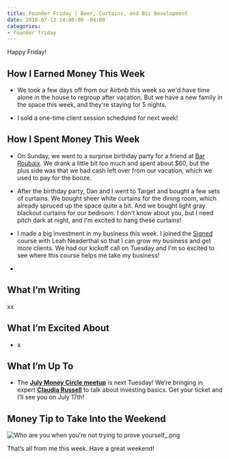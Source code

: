 ```yaml
---
title: Founder Friday | Beer, Curtains, and Biz Development
date: 2018-07-13 14:00:00 -04:00
categories:
- founder friday
---
```


Happy Friday!

## **How I Earned Money This Week**

* We took a few days off from our Airbnb this week so we'd have time alone in the house to regroup after vacation. But we have a new family in the space this week, and they're staying for 5 nights.

* I sold a one-time client session scheduled for next week!

## **How I Spent Money This Week**

* On Sunday, we went to a surprise birthday party for a friend at [Bar Roubaix](http://www.roubaixdc.com/). We drank a little bit too much and spent about $60, but the plus side was that we had cash left over from our vacation, which we used to pay for the booze.

* After the birthday party, Dan and I went to Target and bought a few sets of curtains. We bought sheer white curtains for the dining room, which already spruced up the space quite a bit. And we bought light gray blackout curtains for our bedroom. I don't know about you, but I need pitch dark at night, and I'm excited to hang these curtains!

* I made a big investment in my business this week. I joined the [Signed](https://www.smartgetspaid.com/signed/) course with Leah Neaderthal so that I can grow my business and get more clients. We had our kickoff call on Tuesday and I'm so excited to see where this course helps me take my business!

* 

## **What I’m Writing**

xx

## **What I’m Excited About**

* x

## **What I’m Up To**

* The **[July Money Circle meetup](https://www.maggiegermano.com/events/investing-101/)** is next Tuesday! We’re bringing in expert **[Claudia Russell](http://msengineeredwealth.com/)** to talk about investing basics. Get your ticket and I’ll see you on July 17th!

## **Money Tip to Take Into the Weekend**

![Who are you when you're not trying to prove yourself_.png](/uploads/Who%20are%20you%20when%20you're%20not%20trying%20to%20prove%20yourself_.png)

That’s all from me this week. Have a great weekend!